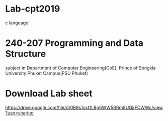 # Lab-cpt2019
c language
# 240-207 Programming and Data Structure
subject in Department of Computer Engineering(CoE), Prince of Songkla University Phuket Campus(PSU Phuket)
# Download Lab sheet
https://drive.google.com/file/d/0B9s1nxt1LBg6WW5BRm9UQkFCWWc/view?usp=sharing
